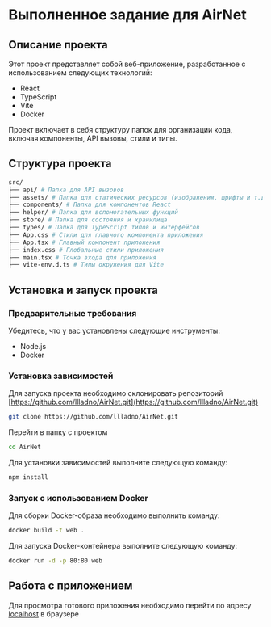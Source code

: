 # Выполненное задание для AirNet

## Описание проекта

Этот проект представляет собой веб-приложение, разработанное с использованием следующих технологий:
- React
- TypeScript
- Vite
- Docker

Проект включает в себя структуру папок для организации кода, включая компоненты, API вызовы, стили и типы.

## Структура проекта

```bash
src/
├── api/ # Папка для API вызовов
├── assets/ # Папка для статических ресурсов (изображения, шрифты и т.д.)
├── components/ # Папка для компонентов React
├── helper/ # Папка для вспомогательных функций
├── store/ # Папка для состояния и хранилища
├── types/ # Папка для TypeScript типов и интерфейсов
├── App.css # Стили для главного компонента приложения
├── App.tsx # Главный компонент приложения
├── index.css # Глобальные стили приложения
├── main.tsx # Точка входа для приложения
├── vite-env.d.ts # Типы окружения для Vite
```

## Установка и запуск проекта

### Предварительные требования

Убедитесь, что у вас установлены следующие инструменты:
- Node.js
- Docker

### Установка зависимостей
Для запуска проекта необходимо склонировать репозиторий [https://github.com/llladno/AirNet.git](https://github.com/llladno/AirNet.git)

```bash
git clone https://github.com/llladno/AirNet.git
```

Перейти в папку с проектом
```bash
cd AirNet
```

Для установки зависимостей выполните следующую команду:

```bash
npm install
```
### Запуск с использованием Docker

Для сборки  Docker-образа необходимо выполнить команду:
```bash
docker build -t web .
```

Для запуска Docker-контейнера выполните следующую команду:
```bash
docker run -d -p 80:80 web
```

## Работа с приложением
Для просмотра готового приложения необходимо перейти по адресу [localhost](http://localhost/) в браузере

